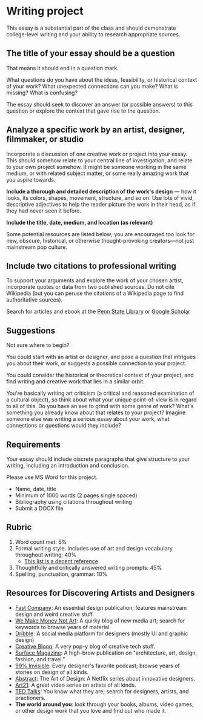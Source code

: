 # Writing project

This essay is a substantial part of the class and should demonstrate college-level writing and your ability to research appropriate sources.

## The title of your essay should be a question

That means it should end in a question mark. 

What questions do you have about the ideas, feasibility, or historical context of your work? What unexpected connections can you make? What is missing? What is confusing? 

The essay should seek to discover an answer \(or possible answers\) to this question or explore the context that gave rise to the question. 

## Analyze a specific work by an artist, designer, filmmaker, or studio

Incorporate a discussion of one creative work or project into your essay. This should somehow relate to your central line of investigation, and relate to your own project somehow. It might be someone working in the same medium, or with related subject matter, or some really amazing work that you aspire towards. 

**Include a thorough and detailed description of the work's design** — how it looks, its colors, shapes, movement, structure, and so on. Use lots of vivid, descriptive adjectives to help the reader picture the work in their head, as if they had never seen it before. 

**Include the title, date, medium, and location \(as relevant\)**

Some potential resources are listed below; you are encouraged too look for new, obscure, historical, or otherwise thought-provoking creators—not just mainstream pop culture. 

## Include two citations to professional writing

To support your arguments and explore the work of your chosen artist, incorporate quotes or data from two published sources. Do not cite Wikipedia \(but you can peruse the citations of a Wikipedia page to find authoritative sources\).

Search for articles and ebook at the [Penn State Library](https://libraries.psu.edu/) or [Google Scholar](https://scholar.google.com/)


## Suggestions

Not sure where to begin?

You could start with an artist or designer, and pose a question that intrigues you about their work, or suggests a possible connection to your project. 

You could consider the historical or theoretical context of your project, and find writing and creative work that lies in a similar orbit. 

You're basically writing art criticism \(a critical and reasoned examination of a cultural object\), so think about what your unique point-of-view is in regard to all of this. Do you have an axe to grind with some genre of work? What's something you already know about that relates to your project? Imagine someone else was writing a serious essay about your work, what connections or questions would they include?


## Requirements

Your essay should include discrete paragraphs that give structure to your writing, including an introduction and conclusion.

Please use MS Word for this project.

* Name, date, title 
* Minimum of 1000 words \(2 pages single spaced\) 
* Bibliography using citations throughout writing
* Submit a DOCX file

## Rubric

1. Word count met: 5%
2. Formal writing style. Includes use of art and design vocabulary throughout writing: 40% 
   * [This list is a decent reference](http://learn.leighcotnoir.com/artspeak/art-vocabulary/).
3. Thoughtfully and critically answered writing prompts: 45%
4. Spelling, punctuation, grammar: 10%

## Resources for Discovering Artists and Designers
 
* [Fast Company](https://www.fastcompany.com/co-design): An essential design publication; features mainstream design and weird creative stuff. 
* [We Make Money Not Art](https://we-make-money-not-art.com/): A quirky blog of new media art; search for keywords to browse years of material.
* [Dribble](https://dribbble.com/): A social media platform for designers \(mostly UI and graphic design\)
* [Creative Bloqq](https://www.creativebloq.com/): A very pop-y blog of creative tech stuff.
* [Surface Magazine](https://www.surfacemag.com/): A high-brow publication on "architecture, art, design, fashion, and travel."
* [99% Invisible](https://99percentinvisible.org/): Every designer's favorite podcast; browse years of stories on design of all kinds. 
* [Abstract](https://www.netflix.com/title/80057883): The Art of Design: A Netflix series about innovative designers. 
* [Art21](https://art21.org/): A great video series on artists of all kinds.
* [TED Talks](https://www.ted.com/talks): You know what they are; search for designers, artists, and practioners. 
* **The world around you**: look through your books, albums, video games, or other design work that you love and find out who made it.


